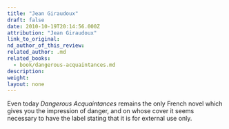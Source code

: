 ```yaml
---
title: "Jean Giraudoux"
draft: false
date: 2010-10-19T20:14:56.000Z
attribution: "Jean Giraudoux"
link_to_original:
nd_author_of_this_review:
related_author: .md
related_books:
  - book/dangerous-acquaintances.md
description:
weight:
layout: none
---
```

Even today *Dangerous Acquaintances* remains the only French novel which gives you the impression of danger, and on whose cover it seems necessary to have the label stating that it is for external use only.

